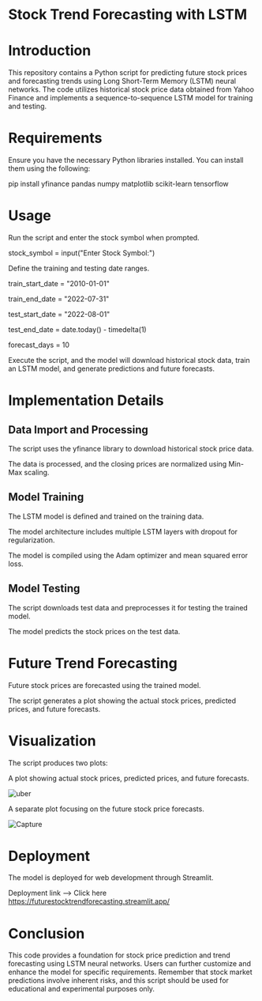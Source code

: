 # Stock Trend Forecasting with LSTM

# Introduction
This repository contains a Python script for predicting future stock prices and forecasting trends using Long Short-Term Memory (LSTM) neural networks. The code utilizes historical stock price data obtained from Yahoo Finance and implements a sequence-to-sequence LSTM model for training and testing.

# Requirements
Ensure you have the necessary Python libraries installed. You can install them using the following:

pip install yfinance pandas numpy matplotlib scikit-learn tensorflow

# Usage
Run the script and enter the stock symbol when prompted.

stock_symbol = input("Enter Stock Symbol:")

Define the training and testing date ranges.

train_start_date = "2010-01-01"

train_end_date = "2022-07-31"

test_start_date = "2022-08-01"

test_end_date = date.today() - timedelta(1)

forecast_days = 10

Execute the script, and the model will download historical stock data, train an LSTM model, and generate predictions and future forecasts.

# Implementation Details
## Data Import and Processing
The script uses the yfinance library to download historical stock price data.

The data is processed, and the closing prices are normalized using Min-Max scaling.

## Model Training
The LSTM model is defined and trained on the training data.

The model architecture includes multiple LSTM layers with dropout for regularization.

The model is compiled using the Adam optimizer and mean squared error loss.

## Model Testing
The script downloads test data and preprocesses it for testing the trained model.

The model predicts the stock prices on the test data.

# Future Trend Forecasting
Future stock prices are forecasted using the trained model.

The script generates a plot showing the actual stock prices, predicted prices, and future forecasts.

# Visualization
The script produces two plots:

A plot showing actual stock prices, predicted prices, and future forecasts.

![uber](https://github.com/Afzal-14/Future_Stock_Trend_Forecasting/assets/120948536/19e77b4f-7c40-41f1-843a-49453113a1e3)


A separate plot focusing on the future stock price forecasts.

![Capture](https://github.com/Afzal-14/Future_Stock_Trend_Forecasting/assets/120948536/5042badc-e31d-4578-8927-64dc5f35dee5)


# Deployment
The model is deployed for web development through Streamlit. 

Deployment link --> Click here https://futurestocktrendforecasting.streamlit.app/

# Conclusion
This code provides a foundation for stock price prediction and trend forecasting using LSTM neural networks. Users can further customize and enhance the model for specific requirements. Remember that stock market predictions involve inherent risks, and this script should be used for educational and experimental purposes only.

